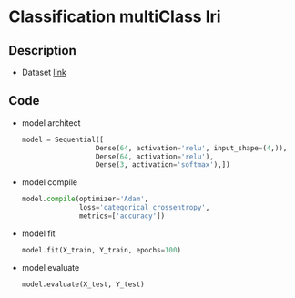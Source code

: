 # Classification multiClass Iri

## Description

- Dataset [link](https://www.kaggle.com/uciml/iris)


## Code

- model architect
  ```py
  model = Sequential([    
                    Dense(64, activation='relu', input_shape=(4,)),    
                    Dense(64, activation='relu'),    
                    Dense(3, activation='softmax'),])
  ```

- model compile
  ```py
  model.compile(optimizer='Adam',
                loss='categorical_crossentropy',
                metrics=['accuracy'])
  ```

- model fit
  ```py
  model.fit(X_train, Y_train, epochs=100)
  ```

- model evaluate
  ```py
  model.evaluate(X_test, Y_test)
  ```
